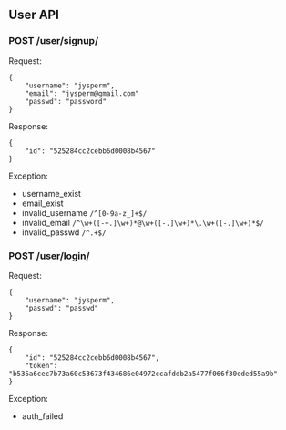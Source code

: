 ## User API

### POST /user/signup/

Request:

    {
        "username": "jysperm",
        "email": "jysperm@gmail.com"
        "passwd": "password"
    }

Response:

    {
        "id": "525284cc2cebb6d0008b4567"
    }

Exception:

* username_exist
* email_exist
* invalid_username `/^[0-9a-z_]+$/`
* invalid_email `/^\w+([-+.]\w+)*@\w+([-.]\w+)*\.\w+([-.]\w+)*$/`
* invalid_passwd `/^.+$/`

### POST /user/login/

Request:

    {
        "username": "jysperm",
        "passwd": "passwd"
    }

Response:

    {
        "id": "525284cc2cebb6d0008b4567",
        "token": "b535a6cec7b73a60c53673f434686e04972ccafddb2a5477f066f30eded55a9b"
    }

Exception:

* auth_failed
